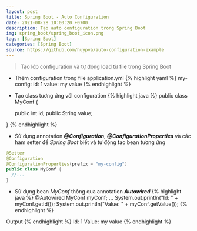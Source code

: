 ```yaml
---
layout: post
title: Spring Boot - Auto Configuration
date: 2021-08-28 10:00:20 +0700
description: Tạo auto configuration trong Spring Boot
img: spring_boot/spring_boot_icon.png
tags: [Spring Boot]
categories: [Spring Boot]
source: https://github.com/huypva/auto-configuration-example
---
```


> Tạo lớp configuration và tự động load từ file trong Spring Boot

- Thêm configuration trong file application.yml 
{% highlight yaml %}
my-config:
    id: 1
    value: my value
{% endhighlight %} 

- Tạo class tương ứng với configuration 
{% highlight java %}
public class MyConf {

  public int id;
  public String value;

}
{% endhighlight %}

- Sử dụng annotation ***@Configuration***, ***@ConfigurationProperties*** và các hàm setter để *Spring Boot* biết và tự động tạo bean tương ứng 
```java
@Setter
@Configuration
@ConfigurationProperties(prefix = "my-config")
public class MyConf {
  //...
}
```

- Sử dụng bean *MyConf* thông qua annotation ***Autowired*** 
{% highlight java %}
  @Autowired
  MyConf myConf;
  ...
  System.out.println("Id: " + myConf.getId());
  System.out.println("Value: " + myConf.getValue());
{% endhighlight %}

Output
{% endhighlight %}
Id: 1
Value: my value
{% endhighlight %}